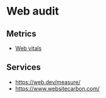 # Web audit

## Metrics

- [Web vitals](https://web.dev/vitals/)

## Services

- https://web.dev/measure/
- https://www.websitecarbon.com/
